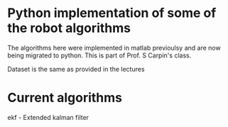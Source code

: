 # Python implementation of some of the robot algorithms

The algorithms here were implemented in matlab previoulsy and are now being migrated
to python. This is part of Prof. S Carpin's class.

Dataset is the same as provided in the lectures

# Current algorithms

ekf - Extended kalman filter
